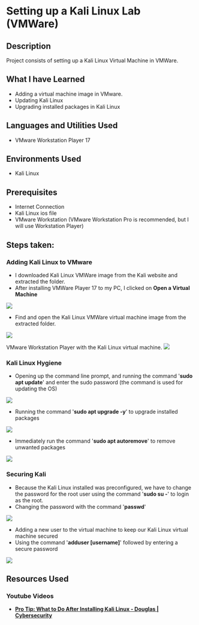 <h1>Setting up a Kali Linux Lab (VMWare)</h1>


<h2>Description</h2>
Project consists of setting up a Kali Linux Virtual Machine in VMWare.
<br/>

<h2>What I have Learned</h2>

- Adding a virtual machine image in VMware.
- Updating Kali Linux
- Upgrading installed packages in Kali Linux

<h2>Languages and Utilities Used</h2>

- VMware Workstation Player 17

<h2>Environments Used </h2>

- Kali Linux

<h2>Prerequisites</h2>

- Internet Connection
- Kali Linux ios file
- VMware Workstation (VMware Workstation Pro is recommended, but I will use Workstation Player)

<h2>Steps taken:</h2>

<h3>Adding Kali Linux to VMware</h3>

- I downloaded Kali Linux VMWare image from the Kali website and extracted the folder.
- After installing VMWare Player 17 to my PC, I clicked on <b>Open a Virtual Machine</b>
<img src='https://i.imgur.com/6ZzjkQY.png'>

- Find and open the Kali Linux VMWare virtual machine image from the extracted folder.
<img src='https://i.imgur.com/QMN2Ud6.png'>

VMware Workstation Player with the Kali Linux virtual machine.
<img src='https://i.imgur.com/LnxW6FQ.png'>

<h3>Kali Linux Hygiene</h3>

- Opening up the command line prompt, and running the command '<b>sudo apt update</b>' and enter the sudo password (the command is used for updating the OS) 
<img src='https://i.imgur.com/u9JOs37.png'>

- Running the command '<b>sudo apt upgrade -y</b>' to upgrade installed packages
<img src='https://i.imgur.com/Bpg7fpb.png'>

- Immediately run the command '<b>sudo apt autoremove</b>' to remove unwanted packages
<img src='https://i.imgur.com/H8o73xQ.png'>

<h3>Securing Kali</h3>

- Because the Kali Linux installed was preconfigured, we have to change the password for the root user using the command '<b>sudo su -</b>' to login as the root.
- Changing the password with the command '<b>passwd</b>'
<img src='https://i.imgur.com/9A3TUIN.png'>

- Adding a new user to the virtual machine to keep our Kali Linux virtual machine secured
- Using the command '<b>adduser [username]</b>' followed by entering a secure password
 <img src='https://i.imgur.com/7jS9E9e.png'>


<h2>Resources Used</h2>

<h3>Youtube Videos</h3>

- <a href='https://www.youtube.com/watch?v=Vos7DCTqvSM'><b>Pro Tip: What to Do After Installing Kali Linux - Douglas | Cybersecurity</b></a>


<!--
 ```diff
- text in red
+ text in green
! text in orange
# text in gray
@@ text in purple (and bold)@@
```

